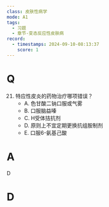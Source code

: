 ```yaml
---
class: 皮肤性病学
mode: A1
tags:
  - 习题
  - 章节-变态反应性皮肤病
record:
  - timestamps: 2024-09-10-08:13:37
    score: 1
---
```


# Q
21. 特应性皮炎的药物治疗哪项错误？
    - A. 色甘酸二钠口服或气雾
    - B. 口服脑益嗪
    - C. H受体拮抗剂
    - D. 原则上不宜定期更换抗组胺制剂
    - E. 口服6-氨基己酸
# A
D
# D
